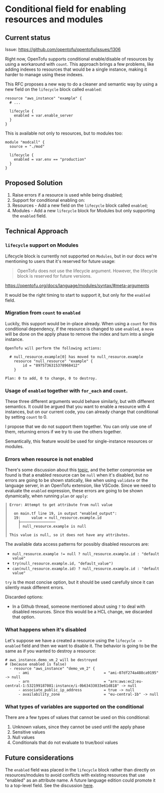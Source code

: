 # Conditional field for enabling resources and modules

## Current status

Issue: https://github.com/opentofu/opentofu/issues/1306

Right now, OpenTofu supports conditional enable/disable of resources by using a workaround with `count`.
This approach brings a few problems, like adding indexes to resources that would be a single instance, making it harder to manage using these indexes.

This RFC proposes a new way to do a cleaner and semantic way by using a new field on the `lifecycle` block called `enabled`:

```
resource "aws_instance" "example" {
  # ...

  lifecycle {
    enabled = var.enable_server
  }
}
```

This is available not only to resources, but to modules too:

```
module "modcall" {
  source = "./mod"

  lifecycle {
    enabled = var.env == "production"
  }
}
```

## Proposed Solution

1. Raise errors if a resource is used while being disabled;
1. Support for conditional enabling on:
  1. Resources - Add a new field on the `lifecycle` block called `enabled`;
  1. Modules - Add a new `lifecycle` block for Modules but only supporting the `enabled` field.


## Technical Approach

### `lifecycle` support on Modules

Lifecycle block is currently not supported on `Modules`, but in our docs we're mentioning to users that it's reserved for future usage:

> OpenTofu does not use the lifecycle argument. However, the lifecycle block is reserved for future versions.

https://opentofu.org/docs/language/modules/syntax/#meta-arguments

It would be the right timing to start to support it, but only for the `enabled` field.

### Migration from `count` to `enabled`

Luckily, this support would be in-place already. When using a `count` for this conditional dependency, if
the resource is changed to use `enabled`, a `move` will be done on the apply phase to remove the index and
turn into a single instance.

```
OpenTofu will perform the following actions:

  # null_resource.example[0] has moved to null_resource.example
    resource "null_resource" "example" {
        id = "8975736315378968412"
    }

Plan: 0 to add, 0 to change, 0 to destroy.
```

### Usage of `enabled` together with `for_each` and `count`.

These three different arguments would behave similarly, but with different semantics.
It could be argued that you want to enable a resource with 4 instances, but on our current code,
you can already change that conditional by setting `count` to 0.

I propose that we do not support them together. You can only use one of them, returning errors if we try to use the others together.

Semantically, this feature would be used for single-instance resources or modules.

### Errors when resource is not enabled

There's some discussion about this [topic](https://github.com/opentofu/opentofu/issues/1306#issuecomment-2398120132), and the better compromise we found is that a enabled 
resource can be `null` when it's disabled, but no errors are going to be shown statically,
like when using `validate` or the language server, in an OpenTofu extension, like VSCode.
Since we need to evaluate the `enabled` expression, these errors are going to be shown dynamically,
when running `plan` or `apply`:

```
│ Error: Attempt to get attribute from null value
│
│   on main.tf line 19, in output "enabled_output":
│   19:     value = null_resource.example.id
│     ├────────────────
│     │ null_resource.example is null
│
│ This value is null, so it does not have any attributes.
```

The available data access patterns for possibly disabled resources are:

- `null_resource.example != null ? null_resource.example.id : "default value"`
- `try(null_resource.example.id, "default_value")`
- `can(null_resource.example.id) ? null_resource.example.id : "default value"`

`try` is the most concise option, but it should be used carefully since it can silently mask
different errors.

Discarded options:

- In a Github thread, someone mentioned about using `?` to deal with disabled resources. Since this would be a HCL change, we discarded that option.

### What happens when it's disabled

Let's suppose we have a created a resource using the `lifecycle -> enabled` field and then we want to disable it.
The behavior is going to be the same as if you wanted to destroy a resource:

```
# aws_instance.demo_vm_2 will be destroyed
# (because enabled is false)
  - resource "aws_instance" "demo_vm_2" {
      - ami                                  = "ami-07df274a488ca9195" -> null
      - arn                                  = "arn:aws:ec2:eu-central-1:532199187081:instance/i-0b63433033e61d818" -> null
      - associate_public_ip_address          = true -> null
      - availability_zone                    = "eu-central-1b" -> null
```

### What types of variables are supported on the conditional

There are a few types of values that cannot be used on this conditional:

1. Unknown values, since they cannot be used until the apply phase
1. Sensitive values
1. Null values
1. Conditionals that do not evaluate to true/bool values

## Future considerations

The `enabled` field was placed in the `lifecycle` block rather than directly on resources/modules to avoid conflicts with existing resources that use "enabled" as an attribute name. A future language edition could promote it to a top-level field. See the discussion [here](https://github.com/opentofu/opentofu/issues/1306#issuecomment-2982113732).

